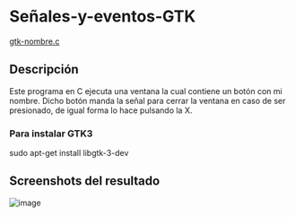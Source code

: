 # Señales-y-eventos-GTK

[gtk-nombre.c]([URL_aquí](https://github.com/IanMitchellOR-UAM/Senales-y-eventos-GTK/blob/main/gtk-nombre.c))

## Descripción
Este programa en C ejecuta una ventana la cual contiene un botón con mi nombre. Dicho botón manda la señal para cerrar la ventana en caso de ser presionado, de igual forma lo hace pulsando la X.

### Para instalar GTK3
sudo apt-get install libgtk-3-dev

## Screenshots del resultado
![image](https://github.com/user-attachments/assets/f3bc8b05-50e2-4d67-93df-d7af7eb93f44)
